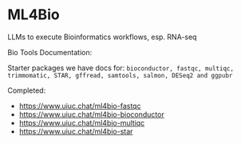 # ML4Bio
LLMs to execute Bioinformatics workflows, esp. RNA-seq

Bio Tools Documentation:

Starter packages we have docs for: `bioconductor, fastqc, multiqc, trimmomatic, STAR, gffread, samtools, salmon, DESeq2 and ggpubr`

Completed:
* https://www.uiuc.chat/ml4bio-fastqc
* https://www.uiuc.chat/ml4bio-bioconductor
* https://www.uiuc.chat/ml4bio-multiqc
* https://www.uiuc.chat/ml4bio-star
